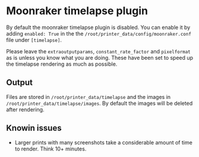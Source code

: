 # Moonraker timelapse plugin

By default the moonraker timelapse plugin is disabled. You can enable it by adding `enabled: True` in the the `/root/printer_data/config/moonraker.conf` file under `[timelapse]`. 

Please leave the `extraoutputparams`, `constant_rate_factor` and `pixelformat` as is unless you know what you are doing. These have been set to speed up the timelapse rendering as much as possible.

## Output

Files are stored in `/root/printer_data/timelapse` and the images in `/root/printer_data/timelapse/images`. By default the images will be deleted after rendering.

## Knowin issues

* Larger prints with many screenshots take a considerable amount of time to render. Think 10+ minutes.
